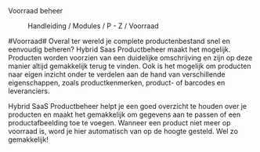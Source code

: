 <properties>
	<page>
		<title>Voorraad beheer</title>
		<description>Voorraad beheer</description>
	</page>
	<menu>
		<position>Handleiding / Modules / P - Z / Voorraad</position> 
		<title>Voorraadbeheer</title>
	</menu>
</properties>

#Voorraad#
<description>Overal ter wereld je complete productenbestand snel en eenvoudig beheren? Hybrid Saas Productbeheer maakt het mogelijk. Producten worden voorzien van een duidelijke omschrijving en zijn op deze manier altijd gemakkelijk terug te vinden. Ook is het mogelijk om producten naar eigen inzicht onder te verdelen aan de hand van verschillende eigenschappen, zoals productkenmerken, product- of barcodes en leveranciers.

Hybrid SaaS Productbeheer helpt je een goed overzicht te houden over je producten en maakt het gemakkelijk om gegevens aan te passen of een productafbeelding toe te voegen. Wanneer een product niet meer op voorraad is, word je hier automatisch van op de hoogte gesteld. Wel zo gemakkelijk!
</description>
